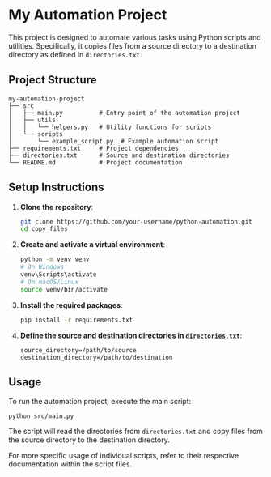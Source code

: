 # My Automation Project

This project is designed to automate various tasks using Python scripts and utilities. Specifically, it copies files from a source directory to a destination directory as defined in `directories.txt`.

## Project Structure

```
my-automation-project
├── src
│   ├── main.py          # Entry point of the automation project
│   ├── utils
│   │   └── helpers.py   # Utility functions for scripts
│   └── scripts
│       └── example_script.py  # Example automation script
├── requirements.txt     # Project dependencies
├── directories.txt      # Source and destination directories
└── README.md            # Project documentation
```

## Setup Instructions

1. **Clone the repository**:
   ```sh
   git clone https://github.com/your-username/python-automation.git
   cd copy_files
   ```

2. **Create and activate a virtual environment**:
   ```sh
   python -m venv venv
   # On Windows
   venv\Scripts\activate
   # On macOS/Linux
   source venv/bin/activate
   ```

3. **Install the required packages**:
   ```sh
   pip install -r requirements.txt
   ```

4. **Define the source and destination directories in `directories.txt`**:
   ```
   source_directory=/path/to/source
   destination_directory=/path/to/destination
   ```

## Usage

To run the automation project, execute the main script:
```
python src/main.py
```

The script will read the directories from `directories.txt` and copy files from the source directory to the destination directory.

For more specific usage of individual scripts, refer to their respective documentation within the script files.